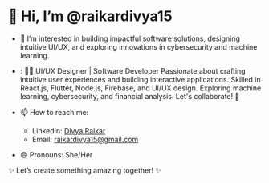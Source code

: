 # 👋 Hi, I’m @raikardivya15

- 👀 I’m interested in building impactful software solutions, designing intuitive UI/UX, and exploring innovations in cybersecurity and machine learning.
- :
👩‍💻 UI/UX Designer | Software Developer
Passionate about crafting intuitive user experiences and building interactive applications. Skilled in React.js, Flutter, Node.js, Firebase, and UI/UX design. Exploring machine learning, cybersecurity, and financial analysis. Let's collaborate! 🚀


- 📫 How to reach me:  
  - LinkedIn: [Divya Raikar](https://www.linkedin.com/in/raikardivya15/)  
  - Email: raikardivya15@gmail.com  
- 😄 Pronouns: She/Her  


✨ Let’s create something amazing together! ✨
